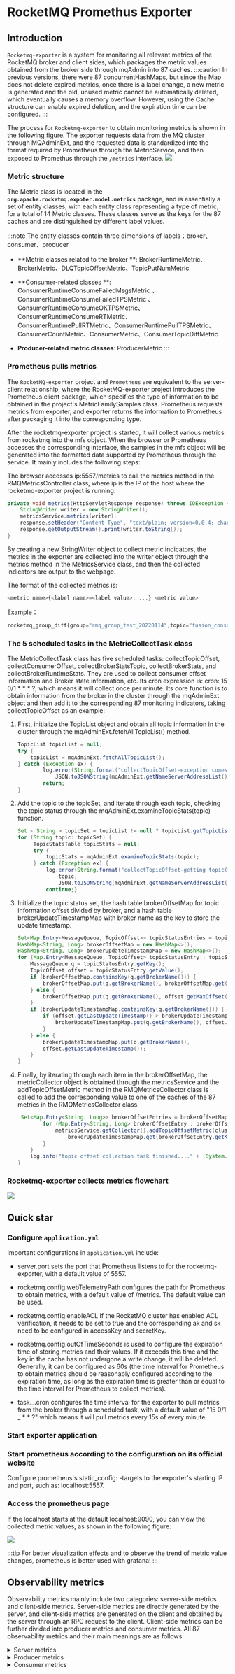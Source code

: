 # RocketMQ Promethus Exporter

## Introduction

`Rocketmq-exporter` is a system for monitoring all relevant metrics of the RocketMQ broker and client sides, which packages the metric values obtained from the broker side through mqAdmin into 87 caches.
:::caution
In previous versions, there were 87 concurrentHashMaps, but since the Map does not delete expired metrics, once there is a label change, a new metric is generated and the old, unused metric cannot be automatically deleted, which eventually causes a memory overflow. However, using the Cache structure can enable expired deletion, and the expiration time can be configured.
:::

The process for `Rocketmq-exporter` to obtain monitoring metrics is shown in the following figure. The exporter requests data from the MQ cluster through MQAdminExt, and the requested data is standardized into the format required by Prometheus through the MetricService, and then exposed to Promethus through the `/metrics` interface.
<img src="https://tva1.sinaimg.cn/large/e6c9d24egy1h4l5ui30u2j21dy0u076k.jpg"></img>

### Metric structure

The Metric class is located in the **`org.apache.rocketmq.expoter.model.metrics`** package, and is essentially a set of entity classes, with each entity class representing a type of metric, for a total of 14 Metric classes. These classes serve as the keys for the 87 caches and are distinguished by different label values.


:::note The entity classes contain three dimensions of labels：broker、consumer、producer
- **Metric classes related to the broker **: BrokerRuntimeMetric、BrokerMetric、DLQTopicOffsetMetric、TopicPutNumMetric

- **Consumer-related classes **: ConsumerRuntimeConsumeFailedMsgsMetric 、ConsumerRuntimeConsumeFailedTPSMetric 、ConsumerRuntimeConsumeOKTPSMetric、ConsumerRuntimeConsumeRTMetric、ConsumerRuntimePullRTMetric、ConsumerRuntimePullTPSMetric、ConsumerCountMetric、ConsumerMetric、ConsumerTopicDiffMetric

- **Producer-related metric classes**: ProducerMetric 
:::

### Prometheus pulls metrics

The `RocketMQ-exporter` project and `Prometheus` are equivalent to the server-client relationship, where the RocketMQ-exporter project introduces the Prometheus client package, which specifies the type of information to be obtained in the project's MetricFamilySamples class. Prometheus requests metrics from exporter, and exporter returns the information to Prometheus after packaging it into the corresponding type.

After the rocketmq-exporter project is started, it will collect various metrics from rocketmq into the mfs object. When the browser or Prometheus accesses the corresponding interface, the samples in the mfs object will be generated into the formatted data supported by Prometheus through the service. It mainly includes the following steps:

The browser accesses ip:5557/metrics to call the metrics method in the RMQMetricsController class, where ip is the IP of the host where the rocketmq-exporter project is running.

```java
private void metrics(HttpServletResponse response) throws IOException {
    StringWriter writer = new StringWriter();
    metricsService.metrics(writer);
    response.setHeader("Content-Type", "text/plain; version=0.0.4; charset=utf-8");
    response.getOutputStream().print(writer.toString());
}
```

By creating a new StringWriter object to collect metric indicators, the metrics in the exporter are collected into the writer object through the metrics method in the MetricsService class, and then the collected indicators are output to the webpage.

The format of the collected metrics is:

```javascript
<metric name>{<label name>=<label value>, ...} <metric value>
```

Example：

```javascript
rocketmq_group_diff{group="rmq_group_test_20220114",topic="fusion_console_tst",countOfOnlineConsumers="0",msgModel="1",} 23.0
```

### The 5 scheduled tasks in the MetricCollectTask class

The MetricCollectTask class has five scheduled tasks: collectTopicOffset, collectConsumerOffset, collectBrokerStatsTopic, collectBrokerStats, and collectBrokerRuntimeStats. They are used to collect consumer offset information and Broker state information, etc. Its cron expression is: cron: 15 0/1 * * * ?, which means it will collect once per minute. Its core function is to obtain information from the broker in the cluster through the mqAdminExt object and then add it to the corresponding 87 monitoring indicators, taking collectTopicOffset as an example:

1. First, initialize the TopicList object and obtain all topic information in the cluster through the mqAdminExt.fetchAllTopicList() method.

   ```java
   TopicList topicList = null;
   try {  
       topicList = mqAdminExt.fetchAllTopicList();
   } catch (Exception ex) {
           log.error(String.format("collectTopicOffset-exception comes getting topic list from namesrv, address is %s",
               JSON.toJSONString(mqAdminExt.getNameServerAddressList())));
           return;
   }
   ```

2. Add the topic to the topicSet, and iterate through each topic, checking the topic status through the mqAdminExt.examineTopicStats(topic) function.

   ```java
   Set < String > topicSet = topicList != null ? topicList.getTopicList() : null;
   for (String topic: topicSet) {
        TopicStatsTable topicStats = null;
        try {
            topicStats = mqAdminExt.examineTopicStats(topic);
        } catch (Exception ex) {
            log.error(String.format("collectTopicOffset-getting topic(%s) stats error. the namesrv address is %s",
                topic,
                JSON.toJSONString(mqAdminExt.getNameServerAddressList())));
            continue;}
   ```

3. Initialize the topic status set, the hash table brokerOffsetMap for topic information offset divided by broker, and a hash table brokerUpdateTimestampMap with broker name as the key to store the update timestamp.

   ```java
   Set<Map.Entry<MessageQueue, TopicOffset>> topicStatusEntries = topicStats.getOffsetTable().entrySet();
   HashMap<String, Long> brokerOffsetMap = new HashMap<>();
   HashMap<String, Long> brokerUpdateTimestampMap = new HashMap<>();
   for (Map.Entry<MessageQueue, TopicOffset> topicStatusEntry : topicStatusEntries) {
       MessageQueue q = topicStatusEntry.getKey();
       TopicOffset offset = topicStatusEntry.getValue();
       if (brokerOffsetMap.containsKey(q.getBrokerName())) {
           brokerOffsetMap.put(q.getBrokerName(), brokerOffsetMap.get(q.getBrokerName()) + offset.getMaxOffset());
       } else {
           brokerOffsetMap.put(q.getBrokerName(), offset.getMaxOffset());
       }
       if (brokerUpdateTimestampMap.containsKey(q.getBrokerName())) {
           if (offset.getLastUpdateTimestamp() > brokerUpdateTimestampMap.get(q.getBrokerName())) {
               brokerUpdateTimestampMap.put(q.getBrokerName(), offset.getLastUpdateTimestamp());
           }
       } else {
           brokerUpdateTimestampMap.put(q.getBrokerName(),
           offset.getLastUpdateTimestamp());
       }
   }
   
   ```

4. Finally, by iterating through each item in the brokerOffsetMap, the metricCollector object is obtained through the metricsService and the addTopicOffsetMetric method in the RMQMetricsCollector class is called to add the corresponding value to one of the caches of the 87 metrics in the RMQMetricsCollector class.

   ```java
    Set<Map.Entry<String, Long>> brokerOffsetEntries = brokerOffsetMap.entrySet();
           for (Map.Entry<String, Long> brokerOffsetEntry : brokerOffsetEntries) {
               metricsService.getCollector().addTopicOffsetMetric(clusterName, brokerOffsetEntry.getKey(), topic,
                   brokerUpdateTimestampMap.get(brokerOffsetEntry.getKey()), brokerOffsetEntry.getValue());
           }
       }
       log.info("topic offset collection task finished...." + (System.currentTimeMillis() - start));
   }
   ```

### Rocketmq-exporter collects metrics flowchart 

<img src="https://tva1.sinaimg.cn/large/e6c9d24egy1h4l64nrfwrj20oz0btmze.jpg"></img>

## Quick star

### Configure `application.yml`

Important configurations in `application.yml` include:

- server.port sets the port that Prometheus listens to for the rocketmq-exporter, with a default value of 5557.

- rocketmq.config.webTelemetryPath configures the path for Prometheus to obtain metrics, with a default value of /metrics. The default value can be used.

- rocketmq.config.enableACL If the RocketMQ cluster has enabled ACL verification, it needs to be set to true and the corresponding ak and sk need to be configured in accessKey and secretKey.

- rocketmq.config.outOfTimeSeconds is used to configure the expiration time of storing metrics and their values. If it exceeds this time and the key in the cache has not undergone a write change, it will be deleted. Generally, it can be configured as 60s (the time interval for Prometheus to obtain metrics should be reasonably configured according to the expiration time, as long as the expiration time is greater than or equal to the time interval for Prometheus to collect metrics).

- task._.cron configures the time interval for the exporter to pull metrics from the broker through a scheduled task, with a default value of "15 0/1 _ * * ?" which means it will pull metrics every 15s of every minute.

### Start exporter application

### Start prometheus according to the configuration on its official website

Configure prometheus's static_config: -targets to the exporter's starting IP and port, such as: localhost:5557.

### Access the prometheus page

If the localhost starts at the default localhost:9090, you can view the collected metric values, as shown in the following figure:

<img src="https://tva1.sinaimg.cn/large/e6c9d24egy1h4l66aaa7tj215y0bzwi0.jpg"></img>

:::tip
For better visualization effects and to observe the trend of metric value changes, prometheus is better used with grafana!
:::



## Observability metrics

Observability metrics mainly include two categories: server-side metrics and client-side metrics. Server-side metrics are directly generated by the server, and client-side metrics are generated on the client and obtained by the server through an RPC request to the client. Client-side metrics can be further divided into producer metrics and consumer metrics. All 87 observability metrics and their main meanings are as follows:

<details><summary>Server metrics</summary>

### Server  metrics

| Metrics name                                                 | Definition                                                   | Corresponds to Broker metric name     |
| ------------------------------------------------------------ | ------------------------------------------------------------ | ------------------------------------- |
| rocketmq_broker_tps                                          | Broker-level production TPS                                  |                                       |
| rocketmq_broker_qps                                          | Broker-level consumption QPS                                 |                                       |
| rocketmq_broker_commitlog_diff                               | Broker group synchronization behind message size from slave node |                                       |
| rocketmq_brokeruntime_pmdt_0ms                               | Server-side processing time for write request to completion of write（0ms） | putMessageDistributeTime              |
| rocketmq_brokeruntime_pmdt_0to10ms                           | Server-side processing time for write request to completion of write（0~10ms） |                                       |
| rocketmq_brokeruntime_pmdt_10to50ms                          | Server-side processing time for write request to completion of write（10~50ms） |                                       |
| rocketmq_brokeruntime_pmdt_50to100ms                         | Server-side processing time for write request to completion of write（50~100ms） |                                       |
| rocketmq_brokeruntime_pmdt_100to200ms                        | Server-side processing time for write request to completion of write（100~200ms） |                                       |
| rocketmq_brokeruntime_pmdt_200to500ms                        | Server-side processing time for write request to completion of write（200~500ms） |                                       |
| rocketmq_brokeruntime_pmdt_500to1s                           | Server-side processing time for write request to completion of write（500~1000ms） |                                       |
| rocketmq_brokeruntime_pmdt_1to2s                             | Server-side processing time for write request to completion of write（1~2s） |                                       |
| rocketmq_brokeruntime_pmdt_2to3s                             | Server-side processing time for write request to completion of write（2~3s） |                                       |
| rocketmq_brokeruntime_pmdt_3to4s                             | Server-side processing time for write request to completion of write（3~4s） |                                       |
| rocketmq_brokeruntime_pmdt_4to5s                             | Server-side processing time for write request to completion of write（4~5s） |                                       |
| rocketmq_brokeruntime_pmdt_5to10s                            | Server-side processing time for write request to completion of write（5~10s） |                                       |
| rocketmq_brokeruntime_pmdt_10stomore                         | Server-side processing time for write request to completion of write（> 10s） |                                       |
| rocketmq_brokeruntime_dispatch_behind_bytes                  | The number of bytes of messages that have not been distributed yet (operations such as building indexes) | dispatchBehindBytes                   |
| rocketmq_brokeruntime_put_message_size_total                 | The total sum of the sizes of messages written to the broker | putMessageSizeTotal                   |
| rocketmq_brokeruntime_put_message_average_size               | The average size of messages written to the broker           | putMessageAverageSize                 |
| rocketmq_brokeruntime_remain_transientstore_buffer_numbs     | The capacity of the queue in the TransientStorePool          | remainTransientStoreBufferNumbs       |
| rocketmq_brokeruntime_earliest_message_timestamp             | The earliest timestamp of the messages stored by the broker  | earliestMessageTimeStamp              |
| rocketmq_brokeruntime_putmessage_entire_time_max             | The maximum time it took to write messages to the broker since it started running | putMessageEntireTimeMax               |
| rocketmq_brokeruntime_start_accept_sendrequest_time          | The time at which the broker started accepting send requests | startAcceptSendRequestTimeStamp       |
| rocketmq_brokeruntime_putmessage_times_total                 | The total number of times messages were written to the broker | putMessageTimesTotal                  |
| rocketmq_brokeruntime_getmessage_entire_time_max             | The maximum time it took to process message pulls since the broker started running | getMessageEntireTimeMax               |
| rocketmq_brokeruntime_pagecache_lock_time_mills              |                                                              | pageCacheLockTimeMills                |
| rocketmq_brokeruntime_commitlog_disk_ratio                   | The usage ratio of the disk where the commitLog is located   | commitLogDiskRatio                    |
| rocketmq_brokeruntime_dispatch_maxbuffer                     | A value that the broker has not calculated and remains at 0  | dispatchMaxBuffer                     |
| rocketmq_brokeruntime_pull_threadpoolqueue_capacity          | The capacity of the thread pool queue for processing pull requests. | pullThreadPoolQueueCapacity           |
| rocketmq_brokeruntime_send_threadpoolqueue_capacity          | Capacity of the queue in the thread pool handling pull requests | sendThreadPoolQueueCapacity           |
| rocketmq_brokeruntime_query_threadpool_queue_capacity        | Capacity of the queue in the thread pool handling query requests | queryThreadPoolQueueCapacity          |
| rocketmq_brokeruntime_pull_threadpoolqueue_size              | Actual size of the queue in the thread pool handling pull requests | pullThreadPoolQueueSize               |
| rocketmq_brokeruntime_query_threadpoolqueue_size             | Actual size of the queue in the thread pool handling query requests | queryThreadPoolQueueSize              |
| rocketmq_brokeruntime_send_threadpool_queue_size             | Actual size of the queue in the thread pool handling send requests | sendThreadPoolQueueSize               |
| rocketmq_brokeruntime_pull_threadpoolqueue_headwait_timemills | Waiting time for the head task in the queue in the thread pool handling pull requests | pullThreadPoolQueueHeadWaitTimeMills  |
| rocketmq_brokeruntime_query_threadpoolqueue_headwait_timemills | Waiting time for the head task in the queue in the thread pool handling query requests | queryThreadPoolQueueHeadWaitTimeMills |
| rocketmq_brokeruntime_send_threadpoolqueue_headwait_timemills | Waiting time for the head task in the queue in the thread pool handling send requests | sendThreadPoolQueueHeadWaitTimeMills  |
| rocketmq_brokeruntime_msg_gettotal_yesterdaymorning          | Total number of times messages were read up until midnight last night | msgGetTotalYesterdayMorning           |
| rocketmq_brokeruntime_msg_puttotal_yesterdaymorning          | Total number of times messages were written up until midnight last night | msgPutTotalYesterdayMorning           |
| rocketmq_brokeruntime_msg_gettotal_todaymorning              | Total number of times messages were read up until midnight tonight | msgGetTotalTodayMorning               |
| rocketmq_brokeruntime_msg_puttotal_todaymorning              | Total number of times messages were written up until midnight tonight | putMessageTimesTotal                  |
| rocketmq_brokeruntime_msg_put_total_today_now                | The number of messages written to each broker so far.        | msgPutTotalTodayNow                   |
| rocketmq_brokeruntime_msg_gettotal_today_now                 | The number of messages read from each broker so far.         | msgGetTotalTodayNow                   |
| rocketmq_brokeruntime_commitlogdir_capacity_free             | The available space in the directory where the commitLog are stored. | commitLogDirCapacity                  |
| rocketmq_brokeruntime_commitlogdir_capacity_total            | The total space in the directory where the commit logs are stored. |                                       |
| rocketmq_brokeruntime_commitlog_maxoffset                    | The maximum offset of the commitLog.                         | commitLogMaxOffset                    |
| rocketmq_brokeruntime_commitlog_minoffset                    | The minimum offset of the commitLog.                         | commitLogMinOffset                    |
| rocketmq_brokeruntime_remain_howmanydata_toflush             |                                                              | remainHowManyDataToFlush              |
| rocketmq_brokeruntime_getfound_tps600                        | The average TPS of messages received during getMessage in the past 600 seconds. | getFoundTps                           |
| rocketmq_brokeruntime_getfound_tps60                         | The average TPS of messages received during getMessage in the past 60 seconds. |                                       |
| rocketmq_brokeruntime_getfound_tps10                         | The average TPS of messages received during getMessage in the past 10 seconds. |                                       |
| rocketmq_brokeruntime_gettotal_tps600                        | The average TPS of getMessage calls in the past 600 seconds. | getTotalTps                           |
| rocketmq_brokeruntime_gettotal_tps60                         | The average TPS of getMessage calls in the past 60 seconds.  |                                       |
| rocketmq_brokeruntime_gettotal_tps10                         | The average TPS of getMessage calls in the past 10 seconds.  |                                       |
| rocketmq_brokeruntime_gettransfered_tps600                   |                                                              | getTransferedTps                      |
| rocketmq_brokeruntime_gettransfered_tps60                    |                                                              |                                       |
| rocketmq_brokeruntime_gettransfered_tps10                    |                                                              |                                       |
| rocketmq_brokeruntime_getmiss_tps600                         | Average TPS for getMessage with no messages obtained in the past 600 seconds | getMissTps                            |
| rocketmq_brokeruntime_getmiss_tps60                          | Average TPS for getMessage with no messages obtained in the past 60 seconds |                                       |
| rocketmq_brokeruntime_getmiss_tps10                          | Average TPS for getMessage with no messages obtained in the past 10 seconds |                                       |
| rocketmq_brokeruntime_put_tps600                             | Average TPS for message write operations in the past 600 seconds | putTps                                |
| rocketmq_brokeruntime_put_tps60                              | Average TPS for message write operations in the past 60 seconds |                                       |
| rocketmq_brokeruntime_put_tps10                              | Average TPS for message write operations in the past 10 seconds |                                       |

</details>

<details><summary>Producer metrics</summary>

### Producer metrics

| Metrics name                         | Definition                                                   |
| ------------------------------------ | ------------------------------------------------------------ |
| rocketmq_producer_offset             | The maximum offset of the topic at the current time          |
| rocketmq_topic_retry_offset          | The maximum offset of the retry topic at the current time    |
| rocketmq_topic_dlq_offset            | The maximum offset of the dead letter topic at the current time |
| rocketmq_producer_tps                | The production TPS of the topic on a Broker group            |
| rocketmq_producer_message_size       | The TPS of the production message size of the topic on a Broker group |
| rocketmq_queue_producer_tps          | Queue-level production TPS                                   |
| rocketmq_queue_producer_message_size | Queue-level production TPS of message size                   |

</details>

<details><summary>Consumer metrics</summary>

### Consumer metrics

| Metrics name                            | Definition                                                   |
| --------------------------------------- | ------------------------------------------------------------ |
| rocketmq_group_diff                     | Consumer group message accumulation message count            |
| rocketmq_group_retrydiff                | Consumer group retry queue accumulation message count        |
| rocketmq_group_dlqdiff                  | Consumer group dead letter queue accumulation message count  |
| rocketmq_group_count                    | Number of consumers in the consumer group                    |
| rocketmq_client_consume_fail_msg_count  | Number of times consumers in the consumer group have failed to consume in the past 1 hour |
| rocketmq_client_consume_fail_msg_tps    | Consumer group consumer failure TPS                          |
| rocketmq_client_consume_ok_msg_tps      | Consumer group consumer success TPS                          |
| rocketmq_client_consume_rt              | Time taken for a message to be consumed after it has been pulled |
| rocketmq_client_consumer_pull_rt        | Time taken for a client to pull a message                    |
| rocketmq_client_consumer_pull_tps       | Client pull message TPS                                      |
| rocketmq_consumer_tps                   | Consumption TPS of subscription group on each Broker group   |
| rocketmq_group_consume_tps              | Current consumption TPS of subscription group (aggregated by broker for rocketmq_consumer_tps) |
| rocketmq_consumer_offset                | The current consumption Offset of the subscription group in a broker group |
| rocketmq_group_consume_total_offset     | The current consumption Offset of the subscription group (aggregated by broker for rocketmq_consumer_offset) |
| rocketmq_consumer_message_size          | The TPS of the subscription group consuming message size in a broker group |
| rocketmq_send_back_nums                 | The number of times the subscription group in a broker group has failed to consume and written to the retry message |
| rocketmq_group_get_latency_by_storetime | The consumption delay of the consumer group, the difference between the current time and when the exporter gets the message. |

</details>